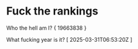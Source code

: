 # Fuck the rankings

Who the hell am I?
{ 19663838 }

What fucking year is it?
[ 2025-03-31T06:53:20Z ]
